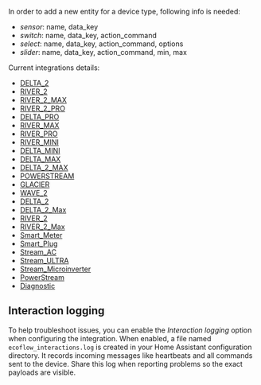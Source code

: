 In order to add a new entity for a device type, following info is needed:

- _sensor_: name, data_key
- _switch_: name, data_key, action_command
- _select_: name, data_key, action_command, options
- _slider_: name, data_key, action_command, min, max

Current integrations details:

- [DELTA_2](devices/DELTA_2.md)
- [RIVER_2](devices/RIVER_2.md)
- [RIVER_2_MAX](devices/RIVER_2_MAX.md)
- [RIVER_2_PRO](devices/RIVER_2_PRO.md)
- [DELTA_PRO](devices/DELTA_PRO.md)
- [RIVER_MAX](devices/RIVER_MAX.md)
- [RIVER_PRO](devices/RIVER_PRO.md)
- [RIVER_MINI](devices/RIVER_MINI.md)
- [DELTA_MINI](devices/DELTA_MINI.md)
- [DELTA_MAX](devices/DELTA_MAX.md)
- [DELTA_2_MAX](devices/DELTA_2_MAX.md)
- [POWERSTREAM](devices/POWERSTREAM.md)
- [GLACIER](devices/GLACIER.md)
- [WAVE_2](devices/WAVE_2.md)
- [DELTA_2](devices/DELTA_2-Public.md)
- [DELTA_2_Max](devices/DELTA_2_Max-Public.md)
- [RIVER_2](devices/RIVER_2-Public.md)
- [RIVER_2_Max](devices/RIVER_2_Max-Public.md)
- [Smart_Meter](devices/Smart_Meter-Public.md)
- [Smart_Plug](devices/Smart_Plug-Public.md)
- [Stream_AC](devices/Stream_AC-Public.md)
- [Stream_ULTRA](devices/Stream_Ultra-Public.md)
- [Stream_Microinverter](devices/Stream_Microinverter-Public.md)
- [PowerStream](devices/PowerStream-Public.md)
- [Diagnostic](devices/Diagnostic-Public.md)

## Interaction logging

To help troubleshoot issues, you can enable the *Interaction logging* option when configuring the integration. When enabled, a file named `ecoflow_interactions.log` is created in your Home Assistant configuration directory. It records incoming messages like heartbeats and all commands sent to the device. Share this log when reporting problems so the exact payloads are visible.
